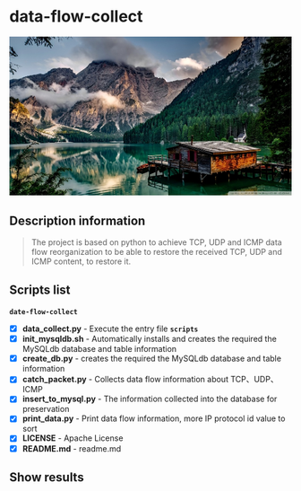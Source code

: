 # data-flow-collect

![data-flow-collect](./images/index.jpg)

## Description information
> The project is based on python to achieve TCP, UDP and ICMP data flow reorganization to be able to restore the received TCP, UDP and ICMP content, to restore it.


## Scripts list
**`date-flow-collect`**
- [x] **data_collect.py** - Execute the entry file
 **`scripts`**
 - [x] **init_mysqldb.sh** - Automatically installs and creates the required the MySQLdb database and table information
 - [x] **create_db.py** - creates the required the MySQLdb database and table information
 - [x] **catch_packet.py** - Collects data flow information about TCP、UDP、ICMP
 - [x] **insert_to_mysql.py** - The information collected into the database for preservation
 - [x] **print_data.py** - Print data flow information, more IP protocol id value to sort
- [x] **LICENSE** - Apache License
- [x] **README.md** - readme.md

## Show results

